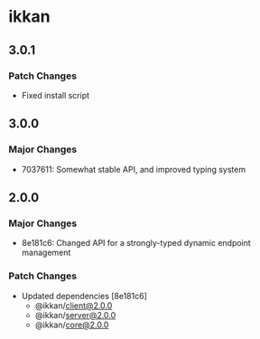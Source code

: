 # ikkan

## 3.0.1

### Patch Changes

- Fixed install script

## 3.0.0

### Major Changes

- 7037611: Somewhat stable API, and improved typing system

## 2.0.0

### Major Changes

- 8e181c6: Changed API for a strongly-typed dynamic endpoint management

### Patch Changes

- Updated dependencies [8e181c6]
  - @ikkan/client@2.0.0
  - @ikkan/server@2.0.0
  - @ikkan/core@2.0.0
